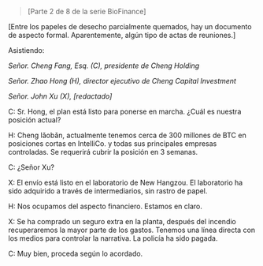 >[Parte 2 de 8 de la serie BioFinance]

 [Entre los papeles de desecho parcialmente quemados, hay un documento de aspecto formal.  Aparentemente, algún tipo de actas de reuniones.]

 Asistiendo:

 *Señor.  Cheng Fang, Esq.  (C), presidente de Cheng Holding*

 *Señor.  Zhao Hong (H), director ejecutivo de Cheng Capital Investment*

 *Señor.  John Xu (X), [redactado]*

 C: Sr. Hong, el plan está listo para ponerse en marcha.  ¿Cuál es nuestra posición actual?

 H: Cheng lǎobǎn, actualmente tenemos cerca de 300 millones de BTC en posiciones cortas en IntelliCo.  y todas sus principales empresas controladas.  Se requerirá cubrir la posición en 3 semanas.

 C: ¿Señor Xu?

 X: El envío está listo en el laboratorio de New Hangzou.  El laboratorio ha sido adquirido a través de intermediarios, sin rastro de papel.

 H: Nos ocupamos del aspecto financiero.  Estamos en claro.

 X: Se ha comprado un seguro extra en la planta, después del incendio recuperaremos la mayor parte de los gastos.  Tenemos una línea directa con los medios para controlar la narrativa.  La policía ha sido pagada.

 C: Muy bien, proceda según lo acordado.
